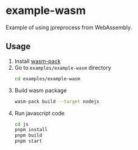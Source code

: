 # example-wasm

Example of using jpreprocess from WebAssembly.

## Usage

1. Install [wasm-pack](https://rustwasm.github.io/wasm-pack/installer/)
2. Go to `examples/example-wasm` directory
   ```bash
   cd examples/example-wasm
   ```
3. Build wasm package
   ```bash
   wasm-pack build --target nodejs
   ```
4. Run javascript code
   ```bash
   cd js
   pnpm install
   pnpm build
   pnpm start
   ```
